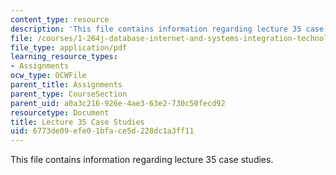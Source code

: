 ```yaml
---
content_type: resource
description: 'This file contains information regarding lecture 35 case studies. '
file: /courses/1-264j-database-internet-and-systems-integration-technologies-fall-2013/6773de09efe01bface5d228dc1a3ff11_MIT1_264JF13_L35_case.pdf
file_type: application/pdf
learning_resource_types:
- Assignments
ocw_type: OCWFile
parent_title: Assignments
parent_type: CourseSection
parent_uid: a0a3c216-926e-4ae3-63e2-730c50fecd92
resourcetype: Document
title: Lecture 35 Case Studies
uid: 6773de09-efe0-1bfa-ce5d-228dc1a3ff11
---
```

This file contains information regarding lecture 35 case studies. 

